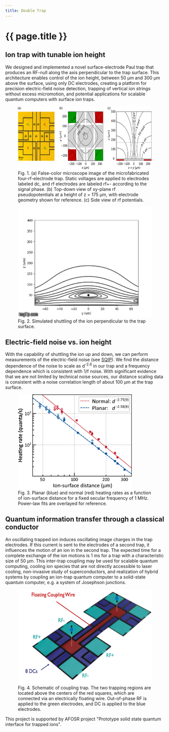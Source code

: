 ```yaml
---
title: Double Trap
---
```


# {{ page.title }}

## Ion trap with tunable ion height

We designed and implemented a novel surface-electrode Paul trap that produces an RF-null along
the axis perpendicular to the trap surface. This architecture enables control of the ion height,
between 50 &mu;m and 300 &mu;m above the surface, using only DC electrodes, creating a platform for
precision electric-field noise detection, trapping of vertical ion strings without excess micromotion,
and potential applications for scalable quantum computers with surface ion traps.

<figure>
	<img src="SingleTrap.jpeg" alt="Trap layout and potentials" height="200" />
	<figcaption>
		Fig. 1. (a) False-color microscope image of the microfabricated four-rf-electrode trap.
		Static voltages are applied to electrodes labeled dc, and rf electrodes are labeled rf+-
		according to the signal phase. (b) Top-down view of xy-plane rf pseudopotentials at a
		height of z = 175 &mu;m, with electrode geometry shown for reference.
		(c) Side view of rf potentials.
	</figcaption>
</figure>

<figure>
	<img src="potential_lines.gif" alt="Potential during ion shuttling" height="350" />
	<figcaption>
		Fig. 2. Simulated shuttling of the ion perpendicular to the trap surface.
	</figcaption>
</figure>

## Electric-field noise vs. ion height

With the capability of shuttling the ion up and down, we can perform measurements of the
electric-field noise (see [SQIP](/research/surface-treatment/)).
We find the distance dependence of the noise to scale as d<sup>-2.6</sup> in our trap and a frequency dependence
which is consistent with 1/f noise. With significant evidence that we are not limited by technical
noise sources, our distance scaling data is consistent with a noise correlation length of about 100
&mu;m at the trap surface.

<figure>
	<img src="DistanceScaling.png" alt="Heating rate vs. distance" height="300" />
	<figcaption>
		Fig. 3. Planar (blue) and normal (red) heating rates as a function of ion-surface distance for a
		fixed secular frequency of 1 MHz. Power-law fits are overlayed for reference.
	</figcaption>
</figure>

## Quantum information transfer through a classical conductor

An oscillating trapped ion induces oscillating image charges in the trap electrodes. If this current
is sent to the electrodes of a second trap, it influences the motion of an ion in the second trap.
The expected time for a complete exchange of the ion motions is 1 ms for a trap with a characteristic
size of 50 &mu;m. This inter-trap coupling may be used for scalable quantum computing, cooling ion
species that are not directly accessible to laser cooling, non-invasive study of superconductors,
and realization of hybrid systems by coupling an ion-trap quantum computer to a solid-state quantum computer,
e.g. a system of Josephson junctions.

<figure>
	<img src="DoubleTrap.png" alt="Double trap" height="300" />
	<figcaption>
		Fig. 4. Schematic of coupling trap. The two trapping regions are located above the centers of the red squares,
		which are connected via an electrically floating wire. Out-of-phase RF is applied to the green electrodes,
		and DC is applied to the blue electrodes.
	</figcaption>
</figure>

This project is supported by AFOSR project "Prototype solid state quantum interface for trapped ions".

